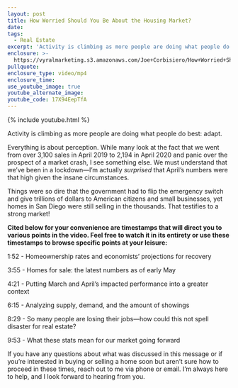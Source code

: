```yaml
---
layout: post
title: How Worried Should You Be About the Housing Market?
date:
tags:
  - Real Estate
excerpt: 'Activity is climbing as more people are doing what people do best: adapt.'
enclosure: >-
  https://vyralmarketing.s3.amazonaws.com/Joe+Corbisiero/How+Worried+Should+You+Be+About+the+Housing+Market_.mp4
pullquote:
enclosure_type: video/mp4
enclosure_time:
use_youtube_image: true
youtube_alternate_image:
youtube_code: 17X94EepTfA
---
```


{% include youtube.html %}

Activity is climbing as more people are doing what people do best: adapt.&nbsp;

Everything is about perception. While many look at the fact that we went from over 3,100 sales in April 2019 to 2,194 in April 2020 and panic over the prospect of a market crash, I see something else. We must understand that we’ve been in a lockdown—I’m actually *surprised* that April’s numbers were that high given the insane circumstances.&nbsp;

Things were so dire that the government had to flip the emergency switch and give trillions of dollars to American citizens and small businesses, yet homes in San Diego were still selling in the thousands. That testifies to a strong market\!&nbsp;

**Cited below for your convenience are timestamps that will direct you to various points in the video. Feel free to watch it in its entirety or use these timestamps to browse specific points at your leisure:&nbsp;**

1:52 - Homeownership rates and economists’ projections for recovery&nbsp;

3:55 - Homes for sale: the latest numbers as of early May

4:21 - Putting March and April’s impacted performance into a greater context

6:15 - Analyzing supply, demand, and the amount of showings&nbsp;&nbsp;

8:29 - So many people are losing their jobs—how could this not spell disaster for real estate?

9:53 - What these stats mean for our market going forward&nbsp;

If you have any questions about what was discussed in this message or if you’re interested in buying or selling a home soon but aren’t sure how to proceed in these times, reach out to me via phone or email. I’m always here to help, and I look forward to hearing from you.